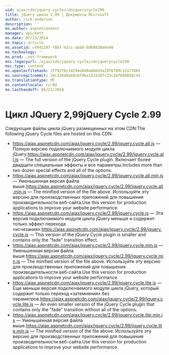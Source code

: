 ```yaml
---
uid: ajax/cdn/jquery-cycle/cdnjquerycycle299
title: jQuery цикла 2,99 | Документы Microsoft
author: rick-anderson
description: ''
ms.author: aspnetcontent
manager: wpickett
ms.date: 07/23/2014
ms.topic: article
ms.assetid: c4941287-f0bf-42cc-abb0-8d68838a4e98
ms.technology: ''
ms.prod: .net-framework
msc.legacyurl: /ajax/cdn/jquery-cycle/cdnjquerycycle299
msc.type: content
ms.openlocfilehash: 2ff92f6c14294e8d0a0b6d3a2976789c12a77665
ms.sourcegitcommit: 24c32648ab0c6f0be15333d7c23c1bf680858c43
ms.translationtype: MT
ms.contentlocale: ru-RU
ms.lasthandoff: 05/21/2018
---
```

<a name="jquery-cycle-299"></a><span data-ttu-id="81ffe-102">Цикл JQuery 2,99</span><span class="sxs-lookup"><span data-stu-id="81ffe-102">jQuery Cycle 2.99</span></span>
====================
<span data-ttu-id="81ffe-103">Следующие файлы цикла jQuery размещенных на этом CDN:</span><span class="sxs-lookup"><span data-stu-id="81ffe-103">The following jQuery Cycle files are hosted on this CDN:</span></span>

- <span data-ttu-id="81ffe-104">https://ajax.aspnetcdn.com/ajax/jquery.cycle/2.99/jquery.cycle.all.js &mdash; Полную версию подключаемого модуля цикла jQuery.</span><span class="sxs-lookup"><span data-stu-id="81ffe-104">https://ajax.aspnetcdn.com/ajax/jquery.cycle/2.99/jquery.cycle.all.js &mdash; The full version of the jQuery Cycle plugin.</span></span> <span data-ttu-id="81ffe-105">Включает более двадцати специальные эффекты и все параметры.</span><span class="sxs-lookup"><span data-stu-id="81ffe-105">Includes more than two dozen special effects and all of the options.</span></span>
- <span data-ttu-id="81ffe-106">https://ajax.aspnetcdn.com/ajax/jquery.cycle/2.99/jquery.cycle.all.min.js &mdash; Уменьшенная версия файла выше.</span><span class="sxs-lookup"><span data-stu-id="81ffe-106">https://ajax.aspnetcdn.com/ajax/jquery.cycle/2.99/jquery.cycle.all.min.js &mdash; The minified version of the file above.</span></span> <span data-ttu-id="81ffe-107">Используйте эту версию для производственных приложений для повышения производительности веб-сайта.</span><span class="sxs-lookup"><span data-stu-id="81ffe-107">Use this version for production applications to improve your website performance.</span></span>
- <span data-ttu-id="81ffe-108">https://ajax.aspnetcdn.com/ajax/jquery.cycle/2.99/jquery.cycle.js &mdash; Эта версия подключаемого модуля цикла jQuery меньше и содержит только эффект перехода «исчезания».</span><span class="sxs-lookup"><span data-stu-id="81ffe-108">https://ajax.aspnetcdn.com/ajax/jquery.cycle/2.99/jquery.cycle.js &mdash; This version of the jQuery Cycle plugin is smaller and contains only the "fade" transition effect.</span></span>
- <span data-ttu-id="81ffe-109">https://ajax.aspnetcdn.com/ajax/jquery.cycle/2.99/jquery.cycle.min.js &mdash; Уменьшенная версия файла выше.</span><span class="sxs-lookup"><span data-stu-id="81ffe-109">https://ajax.aspnetcdn.com/ajax/jquery.cycle/2.99/jquery.cycle.min.js &mdash; The minified version of the file above.</span></span> <span data-ttu-id="81ffe-110">Используйте эту версию для производственных приложений для повышения производительности веб-сайта.</span><span class="sxs-lookup"><span data-stu-id="81ffe-110">Use this version for production applications to improve your website performance.</span></span>
- <span data-ttu-id="81ffe-111">https://ajax.aspnetcdn.com/ajax/jquery.cycle/2.99/jquery.cycle.lite.js &mdash; Еще меньше версия подключаемого модуля цикла jQuery, который содержит только переход «затемнения» без параметров.</span><span class="sxs-lookup"><span data-stu-id="81ffe-111">https://ajax.aspnetcdn.com/ajax/jquery.cycle/2.99/jquery.cycle.lite.js &mdash; An even smaller version of the jQuery Cycle plugin that contains only the "fade" transition without all of the options.</span></span>
- <span data-ttu-id="81ffe-112">https://ajax.aspnetcdn.com/ajax/jquery.cycle/2.99/jquery.cycle.lite.min.js &mdash; Уменьшенная версия файла выше.</span><span class="sxs-lookup"><span data-stu-id="81ffe-112">https://ajax.aspnetcdn.com/ajax/jquery.cycle/2.99/jquery.cycle.lite.min.js &mdash; The minified version of the file above.</span></span> <span data-ttu-id="81ffe-113">Используйте эту версию для производственных приложений для повышения производительности веб-сайта.</span><span class="sxs-lookup"><span data-stu-id="81ffe-113">Use this version for production applications to improve your website performance.</span></span>
